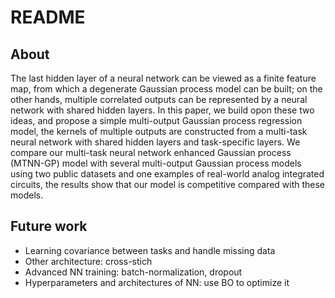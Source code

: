 # README

## About



The last hidden layer of a neural network can be viewed as a finite feature
map, from which a degenerate Gaussian process model can be built; on the other
hands, multiple correlated outputs can be represented by a neural network with
shared hidden layers. In this paper, we build opon these two ideas, and propose
a simple multi-output Gaussian process regression model, the kernels of
multiple outputs are constructed from a multi-task neural network with shared
hidden layers and task-specific layers. We compare our multi-task neural
network enhanced Gaussian process (MTNN-GP) model with several multi-output
Gaussian process models using two public datasets and one examples of
real-world analog integrated circuits, the results show that our model is
competitive compared with these models.

## Future work

- Learning covariance between tasks and handle missing data
- Other architecture: cross-stich
- Advanced NN training: batch-normalization, dropout
- Hyperparameters and architectures of NN: use BO to optimize it
